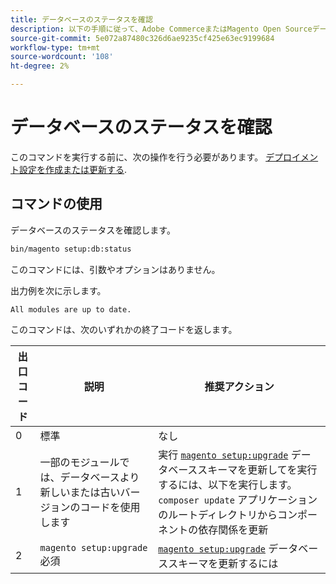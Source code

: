 ```yaml
---
title: データベースのステータスを確認
description: 以下の手順に従って、Adobe CommerceまたはMagento Open Sourceデータベースのステータスを確認します。
source-git-commit: 5e072a87480c326d6ae9235cf425e63ec9199684
workflow-type: tm+mt
source-wordcount: '108'
ht-degree: 2%

---
```



# データベースのステータスを確認

このコマンドを実行する前に、次の操作を行う必要があります。 [デプロイメント設定を作成または更新する](deployment.md).

## コマンドの使用

データベースのステータスを確認します。

```bash
bin/magento setup:db:status
```

このコマンドには、引数やオプションはありません。

出力例を次に示します。

```terminal
All modules are up to date.
```

このコマンドは、次のいずれかの終了コードを返します。

| 出口コード | 説明 | 推奨アクション |
|--------------|--------------|---------------|
| 0 | 標準 | なし |
| 1 | 一部のモジュールでは、データベースより新しいまたは古いバージョンのコードを使用します | 実行 [`magento setup:upgrade`](database-upgrade.md) データベーススキーマを更新してを実行するには、以下を実行します。 `composer update` アプリケーションのルートディレクトリからコンポーネントの依存関係を更新 |
| 2 | `magento setup:upgrade` 必須 | [`magento setup:upgrade`](database-upgrade.md) データベーススキーマを更新するには |
